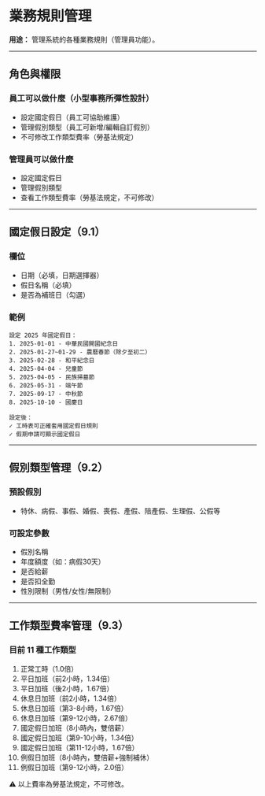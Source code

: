 # 業務規則管理

**用途：** 管理系統的各種業務規則（管理員功能）。

---

## 角色與權限

### 員工可以做什麼（小型事務所彈性設計）
- 設定國定假日（員工可協助維護）
- 管理假別類型（員工可新增/編輯自訂假別）
- 不可修改工作類型費率（勞基法規定）

### 管理員可以做什麼
- 設定國定假日
- 管理假別類型
- 查看工作類型費率（勞基法規定，不可修改）

---

## 國定假日設定（9.1）

### 欄位
- 日期（必填，日期選擇器）
- 假日名稱（必填）
- 是否為補班日（勾選）

### 範例
```
設定 2025 年國定假日：
1. 2025-01-01 - 中華民國開國紀念日
2. 2025-01-27~01-29 - 農曆春節（除夕至初二）
3. 2025-02-28 - 和平紀念日
4. 2025-04-04 - 兒童節
5. 2025-04-05 - 民族掃墓節
6. 2025-05-31 - 端午節
7. 2025-09-17 - 中秋節
8. 2025-10-10 - 國慶日

設定後：
✓ 工時表可正確套用國定假日規則
✓ 假期申請可顯示國定假日
```

---

## 假別類型管理（9.2）

### 預設假別
- 特休、病假、事假、婚假、喪假、產假、陪產假、生理假、公假等

### 可設定參數
- 假別名稱
- 年度額度（如：病假30天）
- 是否給薪
- 是否扣全勤
- 性別限制（男性/女性/無限制）

---

## 工作類型費率管理（9.3）

### 目前 11 種工作類型
1. 正常工時（1.0倍）
2. 平日加班（前2小時，1.34倍）
3. 平日加班（後2小時，1.67倍）
4. 休息日加班（前2小時，1.34倍）
5. 休息日加班（第3-8小時，1.67倍）
6. 休息日加班（第9-12小時，2.67倍）
7. 國定假日加班（8小時內，雙倍薪）
8. 國定假日加班（第9-10小時，1.34倍）
9. 國定假日加班（第11-12小時，1.67倍）
10. 例假日加班（8小時內，雙倍薪+強制補休）
11. 例假日加班（第9-12小時，2.0倍）

⚠️ 以上費率為勞基法規定，不可修改。
